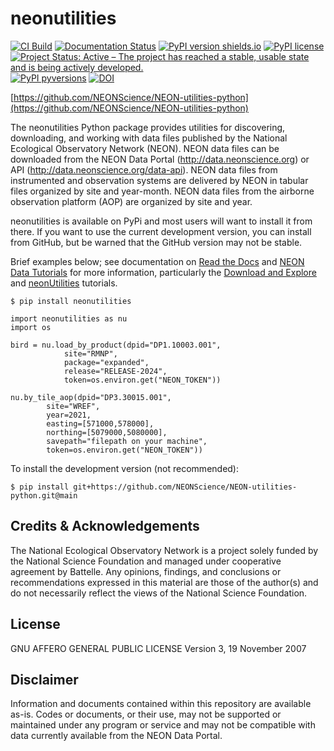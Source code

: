 neonutilities
===============

[![CI Build](https://img.shields.io/github/actions/workflow/status/NEONScience/NEON-utilities-python)](https://github.com/NEONScience/NEON-utilities-python/actions?query=branch%3Amain)
[![Documentation Status](https://readthedocs.org/projects/neon-utilities-python/badge/?version=latest)](https://neon-utilities-python.readthedocs.io/en/latest/?badge=latest)
[![PyPI version shields.io](https://img.shields.io/pypi/v/neonutilities.svg)](https://pypi.org/project/neonutilities/)
[![PyPI license](https://img.shields.io/pypi/l/neonutilities.svg)](https://pypi.python.org/pypi/)
[![Project Status: Active – The project has reached a stable, usable state and is being actively developed.](https://img.shields.io/badge/repo%20status-Active-Green)](https://www.repostatus.org/#active)
[![PyPI pyversions](https://img.shields.io/pypi/pyversions/neonutilities.svg)](https://pypi.python.org/pypi/neonutilities/)
[![DOI]()]()

[https://github.com/NEONScience/NEON-utilities-python](https://github.com/NEONScience/NEON-utilities-python)

The neonutilities Python package provides utilities for discovering, downloading, and working with data files published by the National Ecological Observatory Network (NEON). NEON data files can be downloaded from the NEON Data Portal (http://data.neonscience.org) or API (http://data.neonscience.org/data-api). NEON data files from instrumented and observation systems are delivered by NEON in tabular files organized by site and year-month. NEON data files from the airborne observation platform (AOP) are organized by site and year.

neonutilities is available on PyPi and most users will want to install it from there. If you want to use the current development version, you can install from GitHub, but be warned that the GitHub version may not be stable.

Brief examples below; see documentation on [Read the Docs](https://neon-utilities-python.readthedocs.io/en/latest/) and [NEON Data Tutorials](https://www.neonscience.org/resources/learning-hub/tutorials) for more information, particularly the [Download and Explore](https://www.neonscience.org/resources/learning-hub/tutorials/download-explore-neon-data) and [neonUtilities](https://www.neonscience.org/resources/learning-hub/tutorials/neondatastackr) tutorials.

```
$ pip install neonutilities
```

```
import neonutilities as nu
import os

bird = nu.load_by_product(dpid="DP1.10003.001",
			site="RMNP",
			package="expanded",
			release="RELEASE-2024",
			token=os.environ.get("NEON_TOKEN"))

nu.by_tile_aop(dpid="DP3.30015.001",
		site="WREF",
		year=2021,
		easting=[571000,578000],
		northing=[5079000,5080000],
		savepath="filepath on your machine",
		token=os.environ.get("NEON_TOKEN"))

```

To install the development version (not recommended):

```
$ pip install git+https://github.com/NEONScience/NEON-utilities-python.git@main
```

Credits & Acknowledgements
---

The National Ecological Observatory Network is a project solely funded by the National Science Foundation and managed under cooperative agreement by Battelle. Any opinions, findings, and conclusions or recommendations expressed in this material are those of the author(s) and do not necessarily reflect the views of the National Science Foundation.


License
---

GNU AFFERO GENERAL PUBLIC LICENSE Version 3, 19 November 2007

Disclaimer
---

Information and documents contained within this repository are available as-is. Codes or documents, or their use, may not be supported or maintained under any program or service and may not be compatible with data currently available from the NEON Data Portal.
